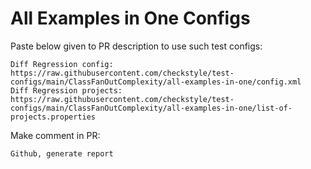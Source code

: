 # All Examples in One Configs
Paste below given to PR description to use such test configs:
```
Diff Regression config: https://raw.githubusercontent.com/checkstyle/test-configs/main/ClassFanOutComplexity/all-examples-in-one/config.xml
Diff Regression projects: https://raw.githubusercontent.com/checkstyle/test-configs/main/ClassFanOutComplexity/all-examples-in-one/list-of-projects.properties
```
Make comment in PR:
```
Github, generate report
```
